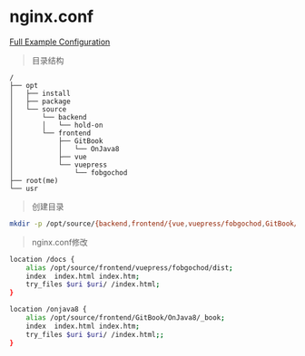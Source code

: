 # nginx.conf

[Full Example Configuration](https://www.nginx.com/resources/wiki/start/topics/examples/full/)

> 目录结构

```
/
├── opt
│   ├── install
│   ├── package
│   └── source
│       └── backend
│       │   └── hold-on
│       └── frontend
│           ├── GitBook
│           │   └── OnJava8
│           ├── vue
│           └── vuepress
│               └── fobgochod
├── root(me)
└── usr
```

> 创建目录

```sh
mkdir -p /opt/source/{backend,frontend/{vue,vuepress/fobgochod,GitBook/OnJava8}}
```

> nginx.conf修改

```sh
location /docs {
    alias /opt/source/frontend/vuepress/fobgochod/dist;
    index  index.html index.htm;
    try_files $uri $uri/ /index.html;
}

location /onjava8 {
    alias /opt/source/frontend/GitBook/OnJava8/_book;
    index  index.html index.htm;
    try_files $uri $uri/ /index.html;;
}
```